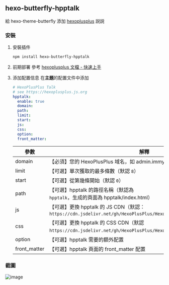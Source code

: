 ## hexo-butterfly-hpptalk

給 hexo-theme-butterfly 添加 [hexoplusplus](https://hexoplusplus.js.org/) 説説

### 安裝

1. 安裝插件
    ```bash
    npm install hexo-butterfly-hpptalk
    ```

2. 前期部署
    參考 [hexoplusplus 文檔 - 快速上手](https://hexoplusplus.js.org/start/)

3. 添加配置信息
    在**主題**的配置文件中添加

    ```yaml
    # HexoPlusPlus Talk
    # see https://hexoplusplus.js.org
    hpptalk:
      enable: true 
      domain:
      path:
      limit:
      start:
      js:
      css:
      option:
      front_matter:
    ```

    | 參數         | 解釋                                                         |
    | ------------ | ------------------------------------------------------------ |
    | domain       | 【必須】您的 HexoPlusPlus 域名，如 admin.immyw.com           |
    | limit        | 【可選】單次獲取的最多條數（默認 `8`）                       |
    | start        | 【可選】從第幾條開始（默認 `0`）                             |
    | path         | 【可選】hpptalk 的路徑名稱（默認為` hpptalk`，生成的頁面為 hpptalk/index.html） |
    | js           | 【可選】更換 hpptalk 的 JS CDN（默認：`https://cdn.jsdelivr.net/gh/HexoPlusPlus/HexoPlusPlus@latest/talk_user.js`) |
    | css          | 【可選】更換 hpptalk 的 CSS CDN（默認 `https://cdn.jsdelivr.net/gh/HexoPlusPlus/HexoPlusPlus@latest/talk.css`） |
    | option       | 【可選】hpptalk  需要的額外配置                              |
    | front_matter | 【可選】hpptalk 頁面的 front_matter 配置                     |

### 截圖

![image](https://user-images.githubusercontent.com/16351105/107789948-2f851800-6d8d-11eb-8727-e41a608aa661.png)